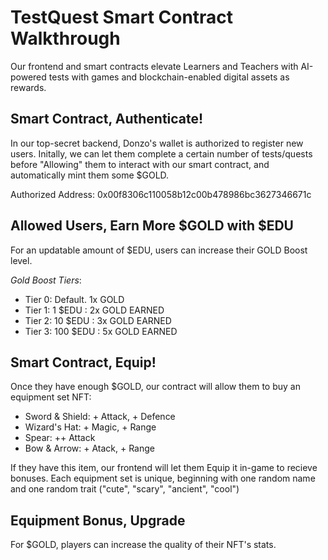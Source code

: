 # TestQuest Smart Contract Walkthrough

Our frontend and smart contracts elevate Learners and Teachers with AI-powered tests with games and blockchain-enabled digital assets as rewards.

## Smart Contract, Authenticate!

In our top-secret backend, Donzo's wallet is authorized to register new users. Initally, we can let them complete a certain number of tests/quests before "Allowing" them to interact with our smart contract, and automatically mint them some $GOLD.

Authorized Address: 0x00f8306c110058b12c00b478986bc3627346671c

## Allowed Users, Earn More $GOLD with $EDU

For an updatable amount of $EDU, users can increase their GOLD Boost level.

*Gold Boost Tiers*:
- Tier 0: Default.  1x GOLD
- Tier 1: 1 $EDU : 2x GOLD EARNED
- Tier 2: 10 $EDU : 3x GOLD EARNED
- Tier 3: 100 $EDU : 5x GOLD EARNED

## Smart Contract, Equip!

Once they have enough $GOLD, our contract will allow them to buy an equipment set NFT:

- Sword & Shield: + Attack, + Defence
- Wizard's Hat: + Magic, + Range
- Spear: ++ Attack
- Bow & Arrow: + Atack, + Range

If they have this item, our frontend will let them Equip it in-game to recieve bonuses.
Each equipment set is unique, beginning with one random name and one random trait ("cute", "scary", "ancient", "cool")

## Equipment Bonus, Upgrade

For $GOLD, players can increase the quality of their NFT's stats.